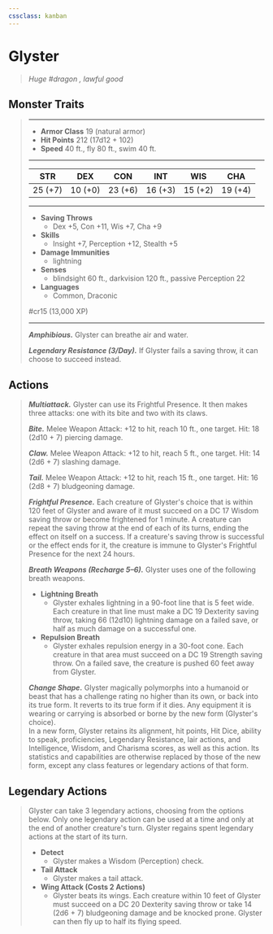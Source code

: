 ```yaml
---
cssclass: kanban
---
```


# Glyster
>*Huge #dragon , lawful good*
## Monster Traits
>___
>- **Armor Class** 19 (natural armor)
>- **Hit Points** 212 (17d12 + 102)
>- **Speed** 40 ft., fly 80 ft., swim 40 ft.
>___
>|STR|DEX|CON|INT|WIS|CHA|
>|:---:|:---:|:---:|:---:|:---:|:---:|
>|25 (+7)|10 (+0)|23 (+6)|16 (+3)|15 (+2)|19 (+4)|
>___
>- **Saving Throws**
>	 - Dex +5, Con +11, Wis +7, Cha +9
>- **Skills**
>	 - Insight +7, Perception +12, Stealth +5
>- **Damage Immunities**
>	 - lightning
>- **Senses**
>	 - blindsight 60 ft., darkvision 120 ft., passive Perception 22
>- **Languages**
>	 - Common, Draconic
>
> #cr15 (13,000 XP)
>___
>***Amphibious.*** Glyster can breathe air and water.  
>
>***Legendary Resistance (3/Day).*** If Glyster fails a saving throw, it can choose to succeed instead.  
>
## Actions
>***Multiattack.*** Glyster can use its Frightful Presence. It then makes three attacks: one with its bite and two with its claws.  
>
>***Bite.*** Melee Weapon Attack: +12 to hit, reach 10 ft., one target. Hit: 18 (2d10 + 7) piercing damage.  
>
>***Claw.*** Melee Weapon Attack: +12 to hit, reach 5 ft., one target. Hit: 14 (2d6 + 7) slashing damage.  
>
>***Tail.*** Melee Weapon Attack: +12 to hit, reach 15 ft., one target. Hit: 16 (2d8 + 7) bludgeoning damage.  
>
>***Frightful Presence.*** Each creature of Glyster's choice that is within 120 feet of Glyster and aware of it must succeed on a DC 17 Wisdom saving throw or become frightened for 1 minute. A creature can repeat the saving throw at the end of each of its turns, ending the effect on itself on a success. If a creature's saving throw is successful or the effect ends for it, the creature is immune to Glyster's Frightful Presence for the next 24 hours.  
>
>***Breath Weapons (Recharge 5–6).*** Glyster uses one of the following breath weapons.  
>- **Lightning Breath**
>	- Glyster exhales lightning in a 90-foot line that is 5 feet wide. Each creature in that line must make a DC 19 Dexterity saving throw, taking 66 (12d10) lightning damage on a failed save, or half as much damage on a successful one.
>- **Repulsion Breath**
>	- Glyster exhales repulsion energy in a 30-foot cone. Each creature in that area must succeed on a DC 19 Strength saving throw. On a failed save, the creature is pushed 60 feet away from Glyster.
>
>
>***Change Shape.*** Glyster magically polymorphs into a humanoid or beast that has a challenge rating no higher than its own, or back into its true form. It reverts to its true form if it dies. Any equipment it is wearing or carrying is absorbed or borne by the new form (Glyster's choice).  
>In a new form, Glyster retains its alignment, hit points, Hit Dice, ability to speak, proficiencies, Legendary Resistance, lair actions, and Intelligence, Wisdom, and Charisma scores, as well as this action. Its statistics and capabilities are otherwise replaced by those of the new form, except any class features or legendary actions of that form.  
>
## Legendary Actions
>Glyster can take 3 legendary actions, choosing from the options below. Only one legendary action can be used at a time and only at the end of another creature's turn. Glyster regains spent legendary actions at the start of its turn.
>
>- **Detect**
>	- Glyster makes a Wisdom (Perception) check.
>- **Tail Attack**
>	- Glyster makes a tail attack.
>- **Wing Attack (Costs 2 Actions)**
>	- Glyster beats its wings. Each creature within 10 feet of Glyster must succeed on a DC 20 Dexterity saving throw or take 14 (2d6 + 7) bludgeoning damage and be knocked prone. Glyster can then fly up to half its flying speed.